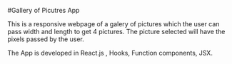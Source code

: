 #Gallery of Picutres App

This is a responsive webpage of a galery of pictures which the user can pass width and length to get 4 pictures. 
The picture selected will have the pixels passed by the user.

The App is developed in React.js , Hooks, Function components, JSX.
